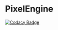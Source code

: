 # PixelEngine
[![Codacy Badge](https://api.codacy.com/project/badge/Grade/1ce77daeb39a46ab8079b5f81e53061a)](https://www.codacy.com/app/TimothyEarley/PixelEngine?utm_source=github.com&utm_medium=referral&utm_content=TimothyEarley/PixelEngine&utm_campaign=badger)